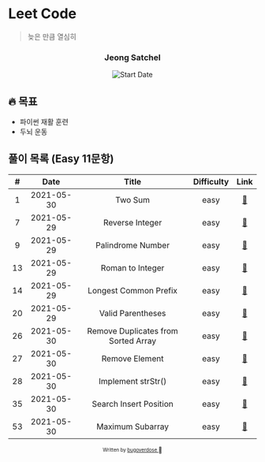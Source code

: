 # Leet Code

> 늦은 만큼 열심히

<div align="center">

<h3>Jeong Satchel</h3>

![Start Date](https://img.shields.io/badge/Start%20Date-2021--05--29-23d16b.svg)

</div>

## 🔥 목표

- 파이썬 재활 훈련
- 두뇌 운동

## 풀이 목록 (Easy 11문항)

|  #  |    Date    |                Title                | Difficulty |       Link        |
| :-: | :--------: | :---------------------------------: | :--------: | :---------------: |
|  1  | 2021-05-30 |               Two Sum               |    easy    | [:link:](./1.py)  |
|  7  | 2021-05-29 |           Reverse Integer           |    easy    | [:link:](./7.py)  |
|  9  | 2021-05-29 |          Palindrome Number          |    easy    | [:link:](./9.py)  |
| 13  | 2021-05-29 |          Roman to Integer           |    easy    | [:link:](./13.py) |
| 14  | 2021-05-29 |        Longest Common Prefix        |    easy    | [:link:](./14.py) |
| 20  | 2021-05-29 |          Valid Parentheses          |    easy    | [:link:](./20.py) |
| 26  | 2021-05-30 | Remove Duplicates from Sorted Array |    easy    | [:link:](./26.py) |
| 27  | 2021-05-30 |           Remove Element            |    easy    | [:link:](./27.py) |
| 28  | 2021-05-30 |         Implement strStr()          |    easy    | [:link:](./28.py) |
| 35  | 2021-05-30 |       Search Insert Position        |    easy    | [:link:](./35.py) |
| 53  | 2021-05-30 |          Maximum Subarray           |    easy    | [:link:](./53.py) |

<div align="center">

<sub><sup>Written by <a href="https://github.com/bugoverdose">bugoverdose </a></sup></sub><small>🍑</small>

</div>

